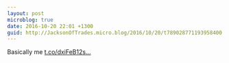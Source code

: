 ```yaml
---
layout: post
microblog: true
date: 2016-10-20 22:01 +1300
guid: http://JacksonOfTrades.micro.blog/2016/10/20/t789028771193958400.html
---
```

Basically me [t.co/dxiFeB12s...](https://t.co/dxiFeB12sY)
